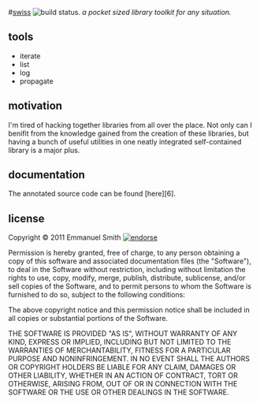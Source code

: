 #[swiss][1] ![build status.][2]
*a pocket sized library toolkit for any situation.*

## tools
* iterate
* list
* log
* propagate

## motivation
I'm tired of hacking together libraries from all over the place. Not only can
I benifit from the knowledge gained from the creation of these libraries, but
having a bunch of useful utilities in one neatly integrated self-contained
library is a major plus.

## documentation
The annotated source code can be found [here][6].

## license
Copyright &copy; 2011 Emmanuel Smith  [![endorse][7]][8]

Permission is hereby granted, free of charge, to any person obtaining a copy
of this software and associated documentation files (the "Software"), to deal
in the Software without restriction, including without limitation the rights
to use, copy, modify, merge, publish, distribute, sublicense, and/or sell
copies of the Software, and to permit persons to whom the Software is
furnished to do so, subject to the following conditions:

The above copyright notice and this permission notice shall be included in all
copies or substantial portions of the Software.

THE SOFTWARE IS PROVIDED "AS IS", WITHOUT WARRANTY OF ANY KIND, EXPRESS OR
IMPLIED, INCLUDING BUT NOT LIMITED TO THE WARRANTIES OF MERCHANTABILITY,
FITNESS FOR A PARTICULAR PURPOSE AND NONINFRINGEMENT. IN NO EVENT SHALL THE
AUTHORS OR COPYRIGHT HOLDERS BE LIABLE FOR ANY CLAIM, DAMAGES OR OTHER
LIABILITY, WHETHER IN AN ACTION OF CONTRACT, TORT OR OTHERWISE, ARISING FROM,
OUT OF OR IN CONNECTION WITH THE SOFTWARE OR THE USE OR OTHER DEALINGS IN THE
SOFTWARE.

[1]: mraxil.us    "swiss.sh"
[2]: https://secure.travis-ci.org/mraxilus/swiss.sh.png?branch=master
[7]: http://api.coderwall.com/mraxilus/endorse.png
[8]: http://coderwall.com/mraxilus

